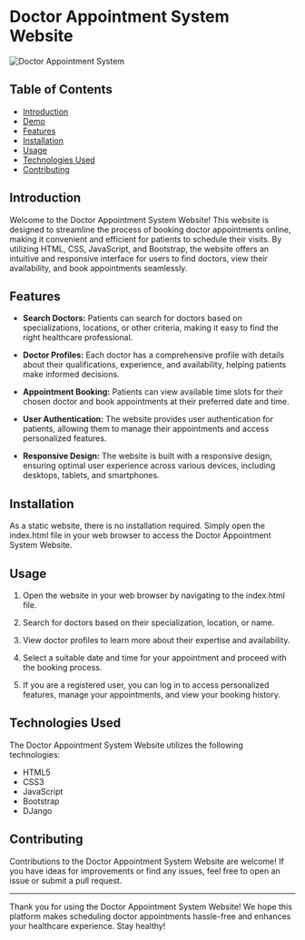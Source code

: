 

# Doctor Appointment System Website

![Doctor Appointment System]([screenshot.png](https://i.ibb.co/gjmMjR9/Family-Doctor.png))

## Table of Contents

- [Introduction](#introduction)
- [Demo](#demo)
- [Features](#features)
- [Installation](#installation)
- [Usage](#usage)
- [Technologies Used](#technologies-used)
- [Contributing](#contributing)


## Introduction

Welcome to the Doctor Appointment System Website! This website is designed to streamline the process of booking doctor appointments online, making it convenient and efficient for patients to schedule their visits. By utilizing HTML, CSS, JavaScript, and Bootstrap, the website offers an intuitive and responsive interface for users to find doctors, view their availability, and book appointments seamlessly.

## Features

- **Search Doctors:** Patients can search for doctors based on specializations, locations, or other criteria, making it easy to find the right healthcare professional.

- **Doctor Profiles:** Each doctor has a comprehensive profile with details about their qualifications, experience, and availability, helping patients make informed decisions.

- **Appointment Booking:** Patients can view available time slots for their chosen doctor and book appointments at their preferred date and time.

- **User Authentication:** The website provides user authentication for patients, allowing them to manage their appointments and access personalized features.

- **Responsive Design:** The website is built with a responsive design, ensuring optimal user experience across various devices, including desktops, tablets, and smartphones.

## Installation

As a static website, there is no installation required. Simply open the index.html file in your web browser to access the Doctor Appointment System Website.

## Usage

1. Open the website in your web browser by navigating to the index.html file.

2. Search for doctors based on their specialization, location, or name.

3. View doctor profiles to learn more about their expertise and availability.

4. Select a suitable date and time for your appointment and proceed with the booking process.

5. If you are a registered user, you can log in to access personalized features, manage your appointments, and view your booking history.

## Technologies Used

The Doctor Appointment System Website utilizes the following technologies:

- HTML5
- CSS3
- JavaScript
- Bootstrap
- DJango


## Contributing

Contributions to the Doctor Appointment System Website are welcome! If you have ideas for improvements or find any issues, feel free to open an issue or submit a pull request.


---

Thank you for using the Doctor Appointment System Website! We hope this platform makes scheduling doctor appointments hassle-free and enhances your healthcare experience. Stay healthy!


